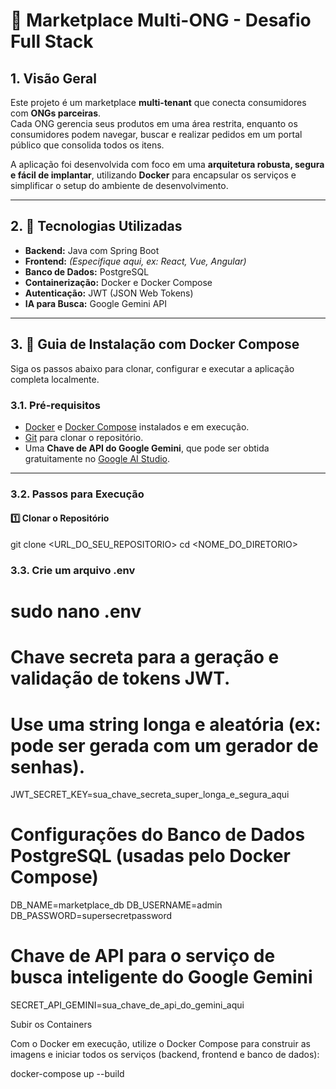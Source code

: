 # 🏪 Marketplace Multi-ONG - Desafio Full Stack

## 1. Visão Geral

Este projeto é um marketplace **multi-tenant** que conecta consumidores com **ONGs parceiras**.  
Cada ONG gerencia seus produtos em uma área restrita, enquanto os consumidores podem navegar, buscar e realizar pedidos em um portal público que consolida todos os itens.

A aplicação foi desenvolvida com foco em uma **arquitetura robusta, segura e fácil de implantar**, utilizando **Docker** para encapsular os serviços e simplificar o setup do ambiente de desenvolvimento.

---

## 2. 🧰 Tecnologias Utilizadas

- **Backend:** Java com Spring Boot  
- **Frontend:** *(Especifique aqui, ex: React, Vue, Angular)*  
- **Banco de Dados:** PostgreSQL  
- **Containerização:** Docker e Docker Compose  
- **Autenticação:** JWT (JSON Web Tokens)  
- **IA para Busca:** Google Gemini API  

---

## 3. 🚀 Guia de Instalação com Docker Compose

Siga os passos abaixo para clonar, configurar e executar a aplicação completa localmente.

### 3.1. Pré-requisitos

- [Docker](https://www.docker.com/get-started) e [Docker Compose](https://docs.docker.com/compose/install/) instalados e em execução.  
- [Git](https://git-scm.com/) para clonar o repositório.  
- Uma **Chave de API do Google Gemini**, que pode ser obtida gratuitamente no [Google AI Studio](https://aistudio.google.com/app/apikey).  

---

### 3.2. Passos para Execução

#### **1️⃣ Clonar o Repositório**

git clone <URL_DO_SEU_REPOSITORIO>
cd <NOME_DO_DIRETORIO>


### 3.3. Crie um arquivo .env

# sudo nano .env

# Chave secreta para a geração e validação de tokens JWT.
# Use uma string longa e aleatória (ex: pode ser gerada com um gerador de senhas).
JWT_SECRET_KEY=sua_chave_secreta_super_longa_e_segura_aqui

# Configurações do Banco de Dados PostgreSQL (usadas pelo Docker Compose)
DB_NAME=marketplace_db
DB_USERNAME=admin
DB_PASSWORD=supersecretpassword

# Chave de API para o serviço de busca inteligente do Google Gemini
SECRET_API_GEMINI=sua_chave_de_api_do_gemini_aqui


Subir os Containers

Com o Docker em execução, utilize o Docker Compose para construir as imagens e iniciar todos os serviços (backend, frontend e banco de dados):

docker-compose up --build
